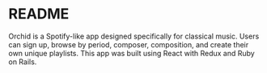 # README

Orchid is a Spotify-like app designed specifically for classical music. Users can sign up, browse by period, composer, composition, and create their own unique playlists. This app was built using React with Redux and Ruby on Rails.

